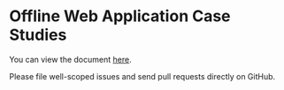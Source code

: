 Offline Web Application Case Studies
====================================

You can view the document [here](http://fixing-appcache.github.com/offline-cs/index.html).

Please file well-scoped issues and send pull requests directly on GitHub.
